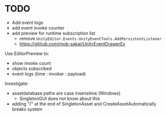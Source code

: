 # TODO

- Add event logs
- add event invoke counter
- add preview for runtime subscription list
  - remove `UnityEditor.Events.UnityEventTools.AddPersistentListener`
  - https://github.com/mob-sakai/UnityEventDrawerEx

Use EditorPreview to:
- show invoke count
- objects subscribed
- event logs (time : invoker : payload)

Investigate:
  - assetdatabase paths are case insensitive (Windows)
    - SingletonGUI does not know about this
  - adding "/" at the end of SingletonAsset and CreateAssetAutomatically breaks system